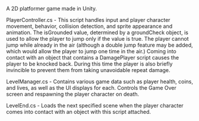A 2D platformer game made in Unity. 

PlayerController.cs - This script handles input and player character movement, behavior, collision detection, and sprite appearance and animation. The isGrounded value, determined by a groundCheck object, is used to allow the player to jump only if the value is true. The player cannot jump while already in the air (although a double jump feature may be added, which would allow the player to jump one time in the air.) Coming into contact with an object that contains a DamagePlayer script causes the player to be knocked back. During this time the player is also briefly invincible to prevent them from taking unavoidable repeat damage. 

LevelManager.cs - Contains various game data such as player health, coins, and lives, as well as the UI displays for each. Controls the Game Over screen and respawning the player character on death. 

LevelEnd.cs - Loads the next specified scene when the player character comes into contact with an object with this script attached. 
